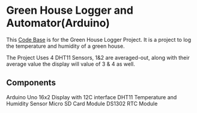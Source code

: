 # Green House Logger and Automator(Arduino)

This [Code Base](Components/Logger/Logger.ino) is for the Green House Logger Project. It is a project to log the temperature and humidity of a green house.

The Project Uses 4 DHT11 Sensors, 1&2 are averaged-out, along with their average value the display will value of 3 & 4 as well.

## Components
Arduino Uno
16x2 Display with 12C interface
DHT11 Temperature and Humidity Sensor
Micro SD Card Module
DS1302 RTC Module
